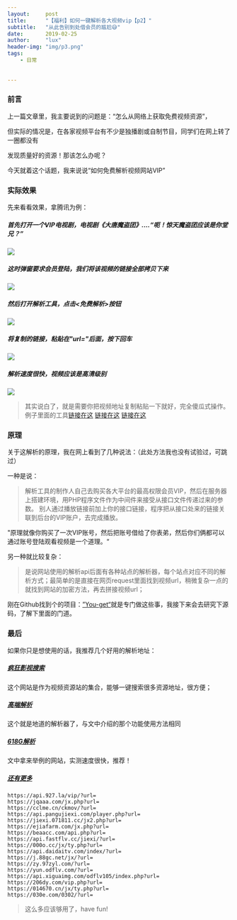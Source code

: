 ```yaml
---
layout:     post
title:      "【福利】如何一键解析各大视频vip【p2】"
subtitle:   "从此告别到处借会员的尴尬😅"
date:       2019-02-25
author:     "lux"
header-img: "img/p3.png"
tags:
    - 日常
    
    
---
```



### 前言
上一篇文章里，我主要说到的问题是：“怎么从网络上获取免费视频资源”，

但实际的情况是，在各家视频平台有不少是独播剧或自制节目，同学们在网上转了一圈都没有

发现质量好的资源！那该怎么办呢？

今天就着这个话题，我来说说“如何免费解析视频网站VIP”

### 实际效果
先来看看效果，拿腾讯为例：

##### 首先打开一个VIP电视剧，电视剧《大唐魔盗团》....“呃！惊天魔盗团应该是你堂兄？”
![](https://ws1.sinaimg.cn/large/e66b0ffcly1g0fd3zqtimj20y00ibtew.jpg)

##### 这时弹窗要求会员登陆，我们将该视频的链接全部拷贝下来

![](https://ws1.sinaimg.cn/large/e66b0ffcly1g0fdchufp3j20tz0hbtcs.jpg)

##### 然后打开解析工具，点击<免费解析>按钮
![](https://ws1.sinaimg.cn/large/e66b0ffcly1g0fdb3159yj212v0lxzuo.jpg)

##### 将复制的链接，粘贴在"url="后面，按下回车
![](https://ws1.sinaimg.cn/large/e66b0ffcly1g0fdg87mbnj20s20cg7br.jpg)

##### 解析速度很快，视频应该是高清级别
![](https://ws1.sinaimg.cn/large/e66b0ffcly1g0fdiwaynjj212k0ow4qp.jpg)

> 其实说白了，就是需要你把视频地址复制粘贴一下就好，完全傻瓜式操作。
> 例子里面的工具[链接在这](https://jx.618g.com/) [链接在这](https://jx.618g.com/) [链接在这](https://jx.618g.com/)

### 原理
关于这解析的原理，我在网上看到了几种说法：（此处方法我也没有试验过，可跳过）

一种是说：
> 解析工具的制作人自己去购买各大平台的最高权限会员VIP，然后在服务器上搭建环境，用PHP程序文件作为中间件来接受从接口文件传递过来的参数。
> 别人通过播放链接前加上你的接口链接，程序把从接口处来的链接关联到后台的VIP账户，去完成播放。

"原理就像你购买了一次VIP账号，然后把账号借给了你表弟，然后你们俩都可以通过账号登陆观看视频是一个道理。“

另一种就比较复杂：
> 是说网站使用的解析api后面有各种站点的解析器，每个站点对应不同的解析方式；最简单的是直接在网页request里面找到视频url，稍微复杂一点的就找到网站的加密方法，再去拼接视频url；

刚在Github找到个的项目：[”You-get“](https://github.com/soimort/you-get)就是专门做这些事，我接下来会去研究下源码，了解下里面的门道。

### 最后
如果你只是想使用的话，我推荐几个好用的解析地址：
##### [疯狂影视搜索](http://ifkdy.com/)
这个网站是作为视频资源站的集合，能够一键搜索很多资源地址，很方便；

##### [高端解析](http://api.51ckm.com/jx.php?url=)
这个就是地道的解析器了，与文中介绍的那个功能使用方法相同


##### [618G解析](https://jx.618g.com/)
文中拿来举例的网站，实测速度很快，推荐！

##### [还有更多](https://lai.yuweining.cn/vip.html)
```
https://api.927.la/vip/?url=
https://jqaaa.com/jx.php?url=
https://cclme.cn/ckmov/?url=
https://api.pangujiexi.com/player.php?url=
https://jiexi.071811.cc/jx2.php?url=
https://ejiafarm.com/jx.php?url=
https://beaacc.com/api.php?url=
https://api.fastflv.cc/jiexi/?url=
https://000o.cc/jx/ty.php?url=
https://api.daidaitv.com/index/?url=
https://j.88gc.net/jx/?url=
https://zy.97zyl.com/?url=
https://yun.odflv.com/?url=
https://api.xiguaimg.com/odflv105/index.php?url=
https://206dy.com/vip.php?url=
https://014670.cn/jx/ty.php?url=
https://030e.com/0302/?url=

```

>这么多应该够用了，have fun!
